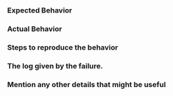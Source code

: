 ### Expected Behavior
<!-- Describe the expected behavior -->

### Actual Behavior
<!-- Describe the current behavior -->

### Steps to reproduce the behavior
<!-- Simple steps to reproduce this bug. -->

### The log given by the failure.
<!-- Normally this include a stack trace and some more information. -->

### Mention any other details that might be useful
<!-- Give any information that might be usefull -->
